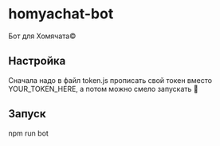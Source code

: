 # homyachat-bot
Бот для Хомячата©

## Настройка
Сначала надо в файл token.js прописать свой токен вместо YOUR_TOKEN_HERE, а потом можно смело запускать 🏃

## Запуск
npm run bot